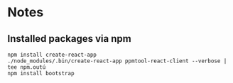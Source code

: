 # Notes

## Installed packages via npm
```
npm install create-react-app
./node_modules/.bin/create-react-app ppmtool-react-client --verbose | tee npm.outú
npm install bootstrap
```